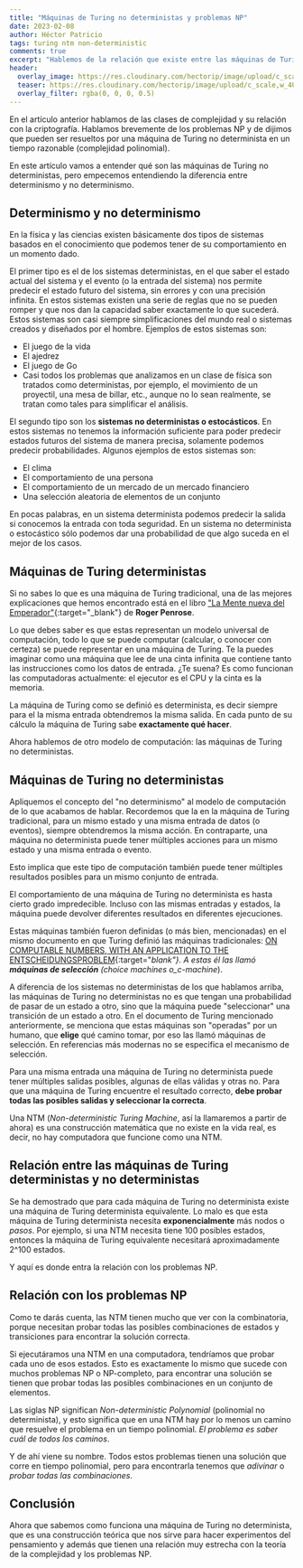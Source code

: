 ```yaml
---
title: "Máquinas de Turing no deterministas y problemas NP"
date: 2023-02-08
author: Héctor Patricio
tags: turing ntm non-deterministic
comments: true
excerpt: "Hablemos de la relación que existe entre las máquinas de Turing no deterministas (NTM), la complejidad y los problemas NP."
header:
  overlay_image: https://res.cloudinary.com/hectorip/image/upload/c_scale,w_1200/v1675835077/pawel-czerwinski-tMbQpdguDVQ-unsplash_amld7p.jpg
  teaser: https://res.cloudinary.com/hectorip/image/upload/c_scale,w_400/v1675835077/pawel-czerwinski-tMbQpdguDVQ-unsplash_amld7p.jpg
  overlay_filter: rgba(0, 0, 0, 0.5)
---
```


En el artículo anterior hablamos de las clases de complejidad y su relación con la criptografía. Hablamos brevemente de los problemas NP y de dijimos que pueden ser resueltos por una máquina de Turing no determinista en un tiempo razonable (complejidad polinomial).

En este artículo vamos a entender qué son las máquinas de Turing no deterministas, pero empecemos entendiendo la diferencia entre determinismo y no determinismo.

## Determinismo y no determinismo

En la física y las ciencias existen básicamente dos tipos de sistemas basados en el conocimiento que podemos tener de su comportamiento en un momento dado.

El primer tipo es el de los sistemas deterministas, en el que saber el estado actual del sistema y el evento (o la entrada del sistema) nos permite predecir el estado futuro del sistema, sin errores y con una precisión infinita. En estos sistemas existen una serie de reglas que no se pueden romper y que nos dan la capacidad saber exactamente lo que sucederá. Estos sistemas son casi siempre simplificaciones del mundo real o sistemas creados y diseñados por el hombre. Ejemplos de estos sistemas son:

- El juego de la vida
- El ajedrez
- El juego de Go
- Casi todos los problemas que analizamos en un clase de física son tratados como deterministas, por ejemplo, el movimiento de un proyectil, una mesa de billar, etc., aunque no lo sean realmente, se tratan como tales para simplificar el análisis.

El segundo tipo son los **sistemas no deterministas o estocásticos**. En estos sistemas no tenemos la información suficiente para poder predecir estados futuros del sistema de manera precisa, solamente podemos predecir probabilidades. Algunos ejemplos de estos sistemas son:

- El clima
- El comportamiento de una persona
- El comportamiento de un mercado de un mercado financiero
- Una selección aleatoria de elementos de un conjunto

En pocas palabras, en un sistema determinista podemos predecir la salida si conocemos la entrada con toda seguridad. En un sistema no determinista o estocástico sólo podemos dar una probabilidad de que algo suceda en el mejor de los casos.

## Máquinas de Turing deterministas

Si no sabes lo que es una máquina de Turing tradicional, una de las mejores explicaciones que hemos encontrado está en el libro ["La Mente nueva del Emperador"](/assets/pdfs/la_mente_nueva_del_emperador.pdf){:target="_blank"} de **Roger Penrose**.

Lo que debes saber es que estas representan un modelo universal de computación, todo lo que se puede computar (calcular, o conocer con certeza) se puede representar en una máquina de Turing. Te la puedes imaginar como una máquina que lee de una cinta infinita que contiene tanto las instrucciones como los datos de entrada. ¿Te suena? Es como funcionan las computadoras actualmente: el ejecutor es el CPU y la cinta es la memoria.

La máquina de Turing como se definió es determinista, es decir siempre para el la misma entrada obtendremos la misma salida. En cada punto de su cálculo la máquina de Turing sabe **exactamente qué hacer**.

Ahora hablemos de otro modelo de computación: las máquinas de Turing no deterministas.

## Máquinas de Turing no deterministas

Apliquemos el concepto del "no determinismo" al modelo de computación de lo que acabamos de hablar. Recordemos que la en la máquina de Turing tradicional, para un mismo estado y una misma entrada de datos (o eventos), siempre obtendremos la misma acción.
En contraparte, una máquina no determinista puede tener múltiples acciones para un mismo estado y una misma entrada o evento.

Esto implica que este tipo de computación también puede tener múltiples resultados posibles para un mismo conjunto de entrada.

El comportamiento de una máquina de Turing no determinista es hasta cierto grado impredecible. Incluso con las mismas entradas y estados, la máquina puede devolver diferentes resultados en diferentes ejecuciones.

Estas máquinas también fueron definidas (o más bien, mencionadas) en el mismo documento en que Turing definió las máquinas tradicionales: [ON COMPUTABLE NUMBERS, WITH AN APPLICATION TO THE ENTSCHEIDUNGSPROBLEM](/assets/pdfs/Turing_Paper_1936.pdf){:target="_blank"}. A estas él las llamó **máquinas de selección** (choice machines o_c-machine_).

A diferencia de los sistemas no deterministas de los que hablamos arriba, las máquinas de Turing no deterministas no es que tengan una probabilidad de pasar de un estado a otro, sino que la máquina puede "seleccionar" una transición de un estado a otro. En el documento de Turing mencionado anteriormente, se menciona que estas máquinas son "operadas" por un humano, que **elige** qué camino tomar, por eso las llamó máquinas de selección. En referencias más modernas no se especifica el mecanismo de selección.

Para una misma entrada una máquina de Turing no determinista puede tener múltiples salidas posibles, algunas de ellas válidas y otras no. Para que una máquina de Turing encuentre el resultado correcto, **debe probar todas las posibles salidas y seleccionar la correcta**.

Una NTM (_Non-deterministic Turing Machine_, así la llamaremos a partir de ahora) es una construcción matemática que no existe en la vida real, es decir, no hay computadora que funcione como una NTM.

## Relación entre las máquinas de Turing deterministas y no deterministas

Se ha demostrado que para cada máquina de Turing no determinista existe una máquina de Turing determinista equivalente. Lo malo es que esta máquina de Turing determinista necesita **exponencialmente** más nodos o _pasos_. Por ejemplo, si una NTM necesita tiene 100 posibles estados, entonces la máquina de Turing equivalente necesitará aproximadamente 2^100 estados.

Y aquí es donde entra la relación con los problemas NP.

## Relación con los problemas NP

Como te darás cuenta, las NTM tienen mucho que ver con la combinatoria, porque necesitan probar todas las posibles combinaciones de estados y transiciones para encontrar la solución correcta.

Si ejecutáramos una NTM en una computadora, tendríamos que probar cada uno de esos estados. Esto es exactamente lo mismo que sucede con muchos problemas NP o NP-completo, para encontrar una solución se tienen que probar todas las posibles combinaciones en un conjunto de elementos.

Las siglas NP significan _Non-deterministic Polynomial_ (polinomial no determinista), y esto significa que en una NTM hay por lo menos un camino que resuelve el problema en un tiempo polinomial. _El problema es saber cuál de todos los caminos_.

Y de ahí viene su nombre. Todos estos problemas tienen una solución que corre en tiempo polinomial, pero para encontrarla tenemos que _adivinar_ o _probar todas las combinaciones_.

## Conclusión

Ahora que sabemos como funciona una máquina de Turing no determinista, que es una construcción teórica que nos sirve para hacer experimentos del pensamiento y  además que tienen una relación muy estrecha con la teoría de la complejidad y los problemas NP.
